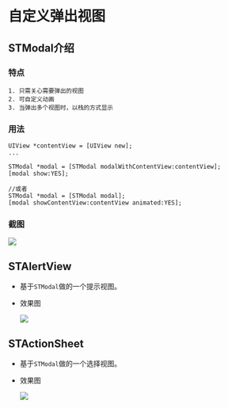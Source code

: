 # 自定义弹出视图

## STModal介绍
### 特点

	1. 只需关心需要弹出的视图
	2. 可自定义动画
	3. 当弹出多个视图时，以栈的方式显示

### 用法

```
UIView *contentView = [UIView new];
...

STModal *modal = [STModal modalWithContentView:contentView];
[modal show:YES];

//或者
STModal *modal = [STModal modal];
[modal showContentView:contentView animated:YES];

```
### 截图

![](https://github.com/zhenlintie/STModalDemo/raw/master/screenshot.png)

##  STAlertView

* 基于`STModal`做的一个提示视图。
* 效果图
	
	![](https://github.com/zhenlintie/STModalDemo/raw/master/screenshot2.gif)
	
##  STActionSheet
* 基于`STModal`做的一个选择视图。
* 效果图
	
	![](https://github.com/zhenlintie/STModalDemo/raw/master/actionsheet.gif)